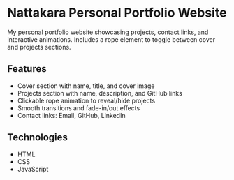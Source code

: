 # Nattakara Personal Portfolio Website

My personal portfolio website showcasing projects, contact links,
and interactive animations. Includes a rope element to toggle
between cover and projects sections.

Features
--------
- Cover section with name, title, and cover image
- Projects section with name, description, and GitHub links
- Clickable rope animation to reveal/hide projects
- Smooth transitions and fade-in/out effects
- Contact links: Email, GitHub, LinkedIn

Technologies
------------
- HTML
- CSS
- JavaScript
